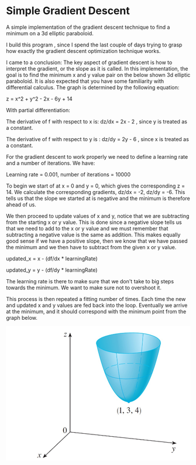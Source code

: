 # Simple Gradient Descent

A simple implementation of the gradient descent technique to find a minimum on a 3d elliptic paraboloid.

I build this program , since I spend the last couple of days trying to grasp how exactly the gradient descent
optimization technique works.

I came to a conclusion: The key aspect of gradient descent is how to interpret the gradient, or the slope as it is called.
In this implementation, the goal is to find the minimum x and y value pair on the below shown 3d elliptic paraboloid. It is also expected that you have some familiarity with differential calculus.
The graph is determined by the following equation:  

z = x^2 + y^2 - 2x - 6y + 14

With partial differentiation: 

The derivative of f with respect to x is: dz/dx = 2x - 2 , since y is treated as a constant.

The derivative of f with respect to y is : dz/dy = 2y - 6 , since x is treated as a constant.

For the gradient descent to work properly we need to define a learning rate and a number of iterations.
We have:

Learning rate = 0.001, number of iterations = 10000

To begin we start of at x = 0 and y = 0, which gives the corresponding z = 14.
We calculate the corresponding gradients, dz/dx = -2, dz/dy = -6. This tells us that the slope we started at
is negative and the minimum is therefore ahead of us.

We then proceed to update values of x and y, notice that we are subtracting from the starting x or y value. This is done since a negative slope tells us that we need to add to the x or y value and we must remember that subtracting a negative value is the same as addition. This makes equally good sense if we have a positive slope, then we know that we have passed the minimum and we then have to subtract from the given x or y value.

updated_x = x - (df/dx * learningRate)

updated_y = y - (df/dy * learningRate)

The learning rate is there to make sure that we don't take to big steps towards the minimum. We want to make
sure not to overshoot it. 

This process is then repeated a fitting number of times. Each time the new and updated x and y values are fed back into the loop. Eventually we arrive at the minimum, and it should correspond with the minimum point from the graph below.

![alt text](ellipticParaboloid.jpg)
